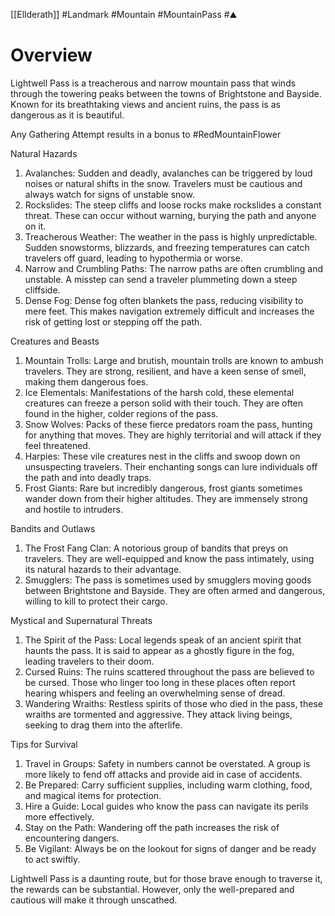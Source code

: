 [[Ellderath]] #Landmark #Mountain #MountainPass #⛰️ 

# Overview

Lightwell Pass is a treacherous and narrow mountain pass that winds through the towering peaks between the towns of Brightstone and Bayside. Known for its breathtaking views and ancient ruins, the pass is as dangerous as it is beautiful.

Any Gathering Attempt results in a bonus to #RedMountainFlower

Natural Hazards

1. Avalanches: Sudden and deadly, avalanches can be triggered by loud noises or natural shifts in the snow. Travelers must be cautious and always watch for signs of unstable snow.
2. Rockslides: The steep cliffs and loose rocks make rockslides a constant threat. These can occur without warning, burying the path and anyone on it.
3. Treacherous Weather: The weather in the pass is highly unpredictable. Sudden snowstorms, blizzards, and freezing temperatures can catch travelers off guard, leading to hypothermia or worse.
4. Narrow and Crumbling Paths: The narrow paths are often crumbling and unstable. A misstep can send a traveler plummeting down a steep cliffside.
5. Dense Fog: Dense fog often blankets the pass, reducing visibility to mere feet. This makes navigation extremely difficult and increases the risk of getting lost or stepping off the path.

Creatures and Beasts

1. Mountain Trolls: Large and brutish, mountain trolls are known to ambush travelers. They are strong, resilient, and have a keen sense of smell, making them dangerous foes.
2. Ice Elementals: Manifestations of the harsh cold, these elemental creatures can freeze a person solid with their touch. They are often found in the higher, colder regions of the pass.
3. Snow Wolves: Packs of these fierce predators roam the pass, hunting for anything that moves. They are highly territorial and will attack if they feel threatened.
4. Harpies: These vile creatures nest in the cliffs and swoop down on unsuspecting travelers. Their enchanting songs can lure individuals off the path and into deadly traps.
5. Frost Giants: Rare but incredibly dangerous, frost giants sometimes wander down from their higher altitudes. They are immensely strong and hostile to intruders.

Bandits and Outlaws

1. The Frost Fang Clan: A notorious group of bandits that preys on travelers. They are well-equipped and know the pass intimately, using its natural hazards to their advantage.
2. Smugglers: The pass is sometimes used by smugglers moving goods between Brightstone and Bayside. They are often armed and dangerous, willing to kill to protect their cargo.

Mystical and Supernatural Threats

1. The Spirit of the Pass: Local legends speak of an ancient spirit that haunts the pass. It is said to appear as a ghostly figure in the fog, leading travelers to their doom.
2. Cursed Ruins: The ruins scattered throughout the pass are believed to be cursed. Those who linger too long in these places often report hearing whispers and feeling an overwhelming sense of dread.
3. Wandering Wraiths: Restless spirits of those who died in the pass, these wraiths are tormented and aggressive. They attack living beings, seeking to drag them into the afterlife.

Tips for Survival

1. Travel in Groups: Safety in numbers cannot be overstated. A group is more likely to fend off attacks and provide aid in case of accidents.
2. Be Prepared: Carry sufficient supplies, including warm clothing, food, and magical items for protection.
3. Hire a Guide: Local guides who know the pass can navigate its perils more effectively.
4. Stay on the Path: Wandering off the path increases the risk of encountering dangers.
5. Be Vigilant: Always be on the lookout for signs of danger and be ready to act swiftly.

Lightwell Pass is a daunting route, but for those brave enough to traverse it, the rewards can be substantial. However, only the well-prepared and cautious will make it through unscathed.
